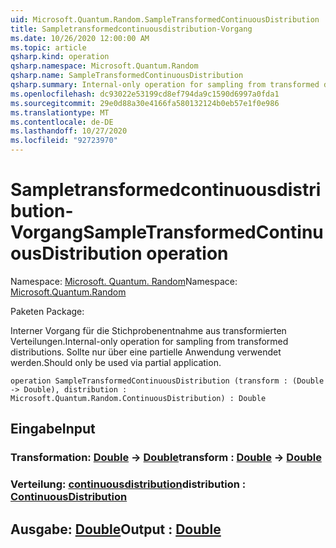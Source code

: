 ```yaml
---
uid: Microsoft.Quantum.Random.SampleTransformedContinuousDistribution
title: Sampletransformedcontinuousdistribution-Vorgang
ms.date: 10/26/2020 12:00:00 AM
ms.topic: article
qsharp.kind: operation
qsharp.namespace: Microsoft.Quantum.Random
qsharp.name: SampleTransformedContinuousDistribution
qsharp.summary: Internal-only operation for sampling from transformed distributions. Should only be used via partial application.
ms.openlocfilehash: dc93022e53199cd8ef794da9c1590d6997a0fda1
ms.sourcegitcommit: 29e0d88a30e4166fa580132124b0eb57e1f0e986
ms.translationtype: MT
ms.contentlocale: de-DE
ms.lasthandoff: 10/27/2020
ms.locfileid: "92723970"
---
```

# <a name="sampletransformedcontinuousdistribution-operation"></a><span data-ttu-id="e8a2b-102">Sampletransformedcontinuousdistribution-Vorgang</span><span class="sxs-lookup"><span data-stu-id="e8a2b-102">SampleTransformedContinuousDistribution operation</span></span>

<span data-ttu-id="e8a2b-103">Namespace: [Microsoft. Quantum. Random](xref:Microsoft.Quantum.Random)</span><span class="sxs-lookup"><span data-stu-id="e8a2b-103">Namespace: [Microsoft.Quantum.Random](xref:Microsoft.Quantum.Random)</span></span>

<span data-ttu-id="e8a2b-104">Paketen [](https://nuget.org/packages/)</span><span class="sxs-lookup"><span data-stu-id="e8a2b-104">Package: [](https://nuget.org/packages/)</span></span>


<span data-ttu-id="e8a2b-105">Interner Vorgang für die Stichprobenentnahme aus transformierten Verteilungen.</span><span class="sxs-lookup"><span data-stu-id="e8a2b-105">Internal-only operation for sampling from transformed distributions.</span></span>
<span data-ttu-id="e8a2b-106">Sollte nur über eine partielle Anwendung verwendet werden.</span><span class="sxs-lookup"><span data-stu-id="e8a2b-106">Should only be used via partial application.</span></span>

```qsharp
operation SampleTransformedContinuousDistribution (transform : (Double -> Double), distribution : Microsoft.Quantum.Random.ContinuousDistribution) : Double
```


## <a name="input"></a><span data-ttu-id="e8a2b-107">Eingabe</span><span class="sxs-lookup"><span data-stu-id="e8a2b-107">Input</span></span>

### <a name="transform--double---double"></a><span data-ttu-id="e8a2b-108">Transformation: [Double](xref:microsoft.quantum.lang-ref.double) -> [Double](xref:microsoft.quantum.lang-ref.double)</span><span class="sxs-lookup"><span data-stu-id="e8a2b-108">transform : [Double](xref:microsoft.quantum.lang-ref.double) -> [Double](xref:microsoft.quantum.lang-ref.double)</span></span>




### <a name="distribution--continuousdistribution"></a><span data-ttu-id="e8a2b-109">Verteilung: [continuousdistribution](xref:Microsoft.Quantum.Random.ContinuousDistribution)</span><span class="sxs-lookup"><span data-stu-id="e8a2b-109">distribution : [ContinuousDistribution](xref:Microsoft.Quantum.Random.ContinuousDistribution)</span></span>





## <a name="output--double"></a><span data-ttu-id="e8a2b-110">Ausgabe: [Double](xref:microsoft.quantum.lang-ref.double)</span><span class="sxs-lookup"><span data-stu-id="e8a2b-110">Output : [Double](xref:microsoft.quantum.lang-ref.double)</span></span>

